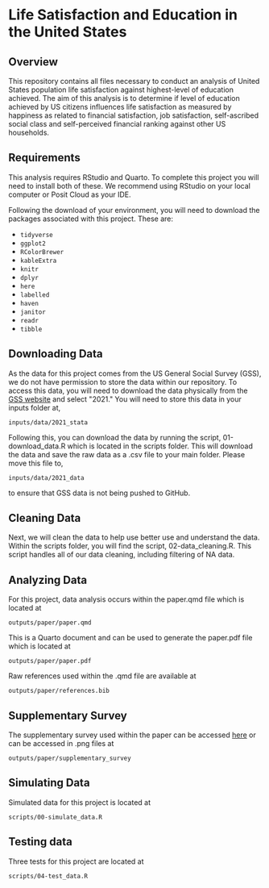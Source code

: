 # Life Satisfaction and Education in the United States

## Overview

This repository contains all files necessary to conduct an analysis of United States population life satisfaction against highest-level of education achieved. The aim of this analysis is to determine if level of education achieved by US citizens influences life satisfaction as measured by happiness as related to financial satisfaction, job satisfaction, self-ascribed social class and self-perceived financial ranking against other US households.

## Requirements

This analysis requires RStudio and Quarto. To complete this project you will need to install both of these. We recommend using RStudio on your local computer or Posit Cloud as your IDE.

Following the download of your environment, you will need to download the packages associated with this project. These are:

-   `tidyverse`
-   `ggplot2`
-   `RColorBrewer`
-   `kableExtra`
-   `knitr`
-   `dplyr`
-   `here`
-   `labelled`
-   `haven`
-   `janitor`
-   `readr`
-   `tibble`

## Downloading Data

As the data for this project comes from the US General Social Survey (GSS), we do not have permission to store the data within our repository. To access this data, you will need to download the data physically from the [GSS website](https://gss.norc.org/get-the-data/stata) and select "2021." You will need to store this data in your inputs folder at,

`inputs/data/2021_stata`

Following this, you can download the data by running the script, 01-download_data.R which is located in the scripts folder. This will download the data and save the raw data as a .csv file to your main folder. Please move this file to,

`inputs/data/2021_data`

to ensure that GSS data is not being pushed to GitHub.

## Cleaning Data

Next, we will clean the data to help use better use and understand the data. Within the scripts folder, you will find the script, 02-data_cleaning.R. This script handles all of our data cleaning, including filtering of NA data.

## Analyzing Data

For this project, data analysis occurs within the paper.qmd file which is located at

`outputs/paper/paper.qmd`

This is a Quarto document and can be used to generate the paper.pdf file which is located at

`outputs/paper/paper.pdf`

Raw references used within the .qmd file are available at

`outputs/paper/references.bib`

## Supplementary Survey

The supplementary survey used within the paper can be accessed [here](https://forms.gle/tf5AtYfkH2ksJdMc9) or can be accessed in .png files at

`outputs/paper/supplementary_survey`

## Simulating Data

Simulated data for this project is located at

`scripts/00-simulate_data.R`

## Testing data

Three tests for this project are located at

`scripts/04-test_data.R`
